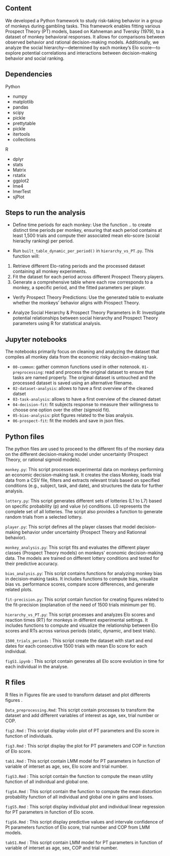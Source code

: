 ## Content 
We developed a Python framework to study risk-taking behavior in a group of monkeys during gambling tasks. This framework enables fitting various Prospect Theory (PT) models, based on Kahneman and Tversky (1979), to a dataset of monkey behavioral responses. It allows for comparisons between observed behavior and rational decision-making models. Additionally, we analyze the social hierarchy—determined by each monkey’s Elo score—to explore potential correlations and interactions between decision-making behavior and social ranking.


## Dependencies

Python
- numpy
- matplotlib
- pandas
- scipy
- pickle
- prettytable
- pickle
- itertools
- collections

R
- dplyr
- stats
- Matrix
- rstatix
- ggplot2
- lme4
- lmerTest
- sjPlot

## Steps to run the analysis


- Define time periods for each monkey: Use the function .. to create distinct time periods per monkey, ensuring that each period contains at least 1,500 trials and compute their associated mean elo-score (scoial hierachy ranking) per period.

- Run `built_table_dynamic_per_period()` in `hierarchy_vs_PT.py`. This function will:
1)  Retrieve different Elo-rating periods and the processed dataset containing all monkey experiments.
2) Fit the dataset for each period across different Prospect Theory players.
3) Generate a comprehensive table where each row corresponds to a monkey, a specific period, and the fitted parameters per player.

- Verify Prospect Theory Predictions: Use the generated table to evaluate whether the monkeys' behavior aligns with Prospect Theory.

- Analyze Social Hierarchy & Prospect Theory Parameters in R: Investigate potential relationships between social hierarchy and Prospect Theory parameters using R for statistical analysis.


## Jupyter notebooks

The notebooks primarily focus on cleaning and analyzing the dataset that compiles all monkey data from the economic risky decision-making task.

- `00-common`: gather common functions used in other notenook. 
`01-preprocessing`: read and process the original dataset to ensure that tasks are named properly. The original dataset is untouched and the processed dataset is saved using an alternative filename.
- `02-dataset-analysis`:  allows to have a first overview of the cleaned datset
- `03-task-analysis`:  allows to have a first overview of the cleaned datset
- `04-decision-fit`: fit subjects response to measure their willingness to choose one option over the other (sigmoid fit).
- `05-bias-analysis`: plot figures related to the bias analysis. 
- `06-prospect-fit`: fit the models and save in json files. 


## Python files 

The python files are used to proceed to the different fits of the monkey data on the different decision-making model under uncertainty (Prospect Theory, or rational sigmoid models). 


`monkey.py`: This script processes experimental data on monkeys performing an economic decision-making task. It creates the class Monkey, loads trial data from a CSV file, filters and extracts relevant trials based on specified conditions (e.g., subject, task, and date), and structures the data for further analysis.

`lottery.py`: This script generates different sets of lotteries (L1 to L7) based on specific probability (p) and value (v) conditions. 
L0 represents the complete set of all lotteries. The script also provides a function to generate random trials from a selected lottery.

`player.py`: This script defines all the player classes that model decision-making behavior under uncertainty (Prospect Theory and Rationnal behavior). 

`monkey_analysis.py`: This script fits and evaluates the different player classes (Prospect Theory models) on monkeys' economic decision-making data. The models are trained on different lottery conditions and tested for their predictive accuracy.

`bias_analysis.py`: This script contains functions for analyzing monkey bias in decision-making tasks. It includes functions to compute bias, visualize bias vs. performance scores, compare score differences, and generate related plots.

`fit-precision.py`: This script contain function for creating figures related to the fit-precision (explanation of the need of 1500 trials minimum per fit).


`hierarchy_vs_PT.py`: This script processes and analyzes Elo scores and reaction times (RT) for monkeys in different experimental settings. It includes functions to compute and visualize the relationship between Elo scores and RTs across various periods
(static, dynamic, and best trials).

`1500_trials_periods` : This script create the dataset with start and end dates for each consecutive 1500 trials with mean Elo score for each individual.

`figS1.ipynb` : This script contain generates all Elo score evolution in time for each individual in the analyse.

## R files

R files in Figures file are used to transform dataset and plot differents figures .

`Data_preprocessing.Rmd`: This script contain processes to transform the dataset and add different variables of interest as age, sex, trial number or COP.

`fig2.Rmd` : This script display violin plot of PT parameters and Elo score in function of individuals.

`fig3.Rmd` : This script display the plot for PT parameters and COP in function of Elo score.

`tab1.Rmd` : This script contain LMM model for PT parameters in function of variable of interset as age, sex, Elo score and trial number.

`figS3.Rmd` : This script contain the function to compute the mean utility function of all individual and global one.

`figS4.Rmd` : This script contain the function to compute the mean distortion probability function of all individual and global one in gains and losses.

`figS5.Rmd` : This script display individual plot and individual linear regression for PT parameters in function of Elo score.

`figS6.Rmd` : This script display predictive values and intervale confidence of Pt parameters function of Elo score, trial number and COP from LMM models.

`tabS1.Rmd` : This script contain LMM model for PT parameters in function of variable of interset as age, sex, COP and trial number.

